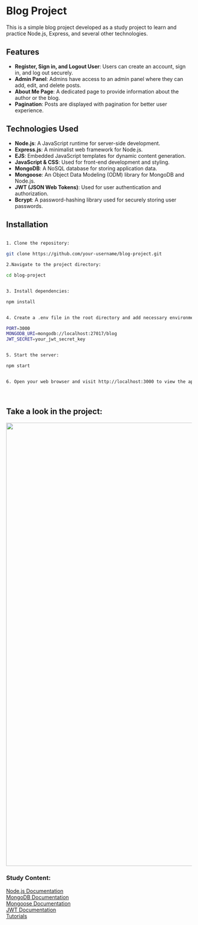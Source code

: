 
# Blog Project

This is a simple blog project developed as a study project to learn and practice Node.js, Express, and several other technologies.

## Features

- **Register, Sign in, and Logout User**: Users can create an account, sign in, and log out securely.
- **Admin Panel**: Admins have access to an admin panel where they can add, edit, and delete posts.
- **About Me Page**: A dedicated page to provide information about the author or the blog.
- **Pagination**: Posts are displayed with pagination for better user experience.

## Technologies Used

- **Node.js**: A JavaScript runtime for server-side development.
- **Express.js**: A minimalist web framework for Node.js.
- **EJS**: Embedded JavaScript templates for dynamic content generation.
- **JavaScript & CSS**: Used for front-end development and styling.
- **MongoDB**: A NoSQL database for storing application data.
- **Mongoose**: An Object Data Modeling (ODM) library for MongoDB and Node.js.
- **JWT (JSON Web Tokens)**: Used for user authentication and authorization.
- **Bcrypt**: A password-hashing library used for securely storing user passwords.

## Installation



```bash

1. Clone the repository:

git clone https://github.com/your-username/blog-project.git

2.Navigate to the project directory:

cd blog-project


3. Install dependencies:

npm install


4. Create a .env file in the root directory and add necessary environment variables:

PORT=3000
MONGODB_URI=mongodb://localhost:27017/blog
JWT_SECRET=your_jwt_secret_key


5. Start the server:

npm start


6. Open your web browser and visit http://localhost:3000 to view the application.
```
<br>

## Take a look in the project:

<img src="https://github.com/Gabianchini/Nodejs-blog/blob/main/blog-gif.gif" width="1200"/>

### Study Content: 
[Node.js Documentation](https://nodejs.org/en/docs/)<br>
[MongoDB Documentation](https://docs.mongodb.com/)<br>
[Mongoose Documentation](https://mongoosejs.com/docs/)<br>
[JWT Documentation](https://jwt.io/introduction/)<br>
[Tutorials](https://www.youtube.com/playlist?list=PL4cUxeGkcC9hAJ-ARcYq_z6lDZV7kT1xD)<br>




